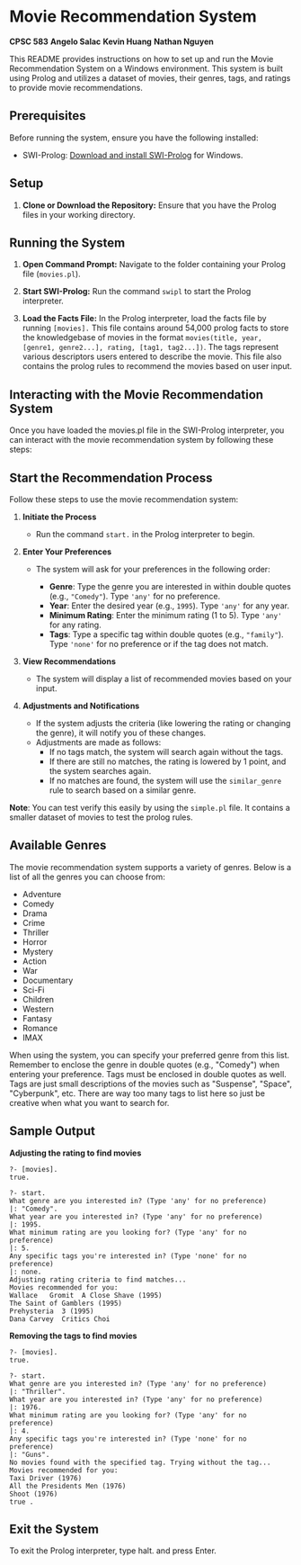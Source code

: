 # Movie Recommendation System
**CPSC 583** 
**Angelo Salac**
**Kevin Huang**
**Nathan Nguyen**

This README provides instructions on how to set up and run the Movie Recommendation System on a Windows environment. This system is built using Prolog and utilizes a dataset of movies, their genres, tags, and ratings to provide movie recommendations.

## Prerequisites

Before running the system, ensure you have the following installed:
- SWI-Prolog: [Download and install SWI-Prolog](https://www.swi-prolog.org/Download.html) for Windows.

## Setup

1. **Clone or Download the Repository:**
   Ensure that you have the Prolog files in your working directory.

## Running the System

1. **Open Command Prompt:**
   Navigate to the folder containing your Prolog file (`movies.pl`).

2. **Start SWI-Prolog:**
   Run the command `swipl` to start the Prolog interpreter.

3. **Load the Facts File:**
   In the Prolog interpreter, load the facts file by running `[movies].` This file contains around 54,000 prolog facts to store the knowledgebase of movies in the format `movies(title, year, [genre1, genre2...], rating, [tag1, tag2...])`. The tags represent various descriptors users entered to describe the movie. This file also contains the prolog rules to recommend the movies based on user input.

## Interacting with the Movie Recommendation System
Once you have loaded the movies.pl file in the SWI-Prolog interpreter, you can interact with the movie recommendation system by following these steps:

## Start the Recommendation Process

Follow these steps to use the movie recommendation system:

1. **Initiate the Process**
   - Run the command `start.` in the Prolog interpreter to begin.

2. **Enter Your Preferences**
   - The system will ask for your preferences in the following order:

     - **Genre**: Type the genre you are interested in within double quotes (e.g., `"Comedy"`). Type `'any'` for no preference.
     - **Year**: Enter the desired year (e.g., `1995`). Type `'any'` for any year.
     - **Minimum Rating**: Enter the minimum rating (1 to 5). Type `'any'` for any rating.
     - **Tags**: Type a specific tag within double quotes (e.g., `"family"`). Type `'none'` for no preference or if the tag does not match.

3. **View Recommendations**
   - The system will display a list of recommended movies based on your input.

4. **Adjustments and Notifications**
   - If the system adjusts the criteria (like lowering the rating or changing the genre), it will notify you of these changes.
   - Adjustments are made as follows:
     - If no tags match, the system will search again without the tags.
     - If there are still no matches, the rating is lowered by 1 point, and the system searches again.
     - If no matches are found, the system will use the `similar_genre` rule to search based on a similar genre.

**Note**: You can test verify this easily by using the `simple.pl` file. It contains a smaller dataset of movies to test the prolog rules.

## Available Genres

The movie recommendation system supports a variety of genres. Below is a list of all the genres you can choose from:

* Adventure
* Comedy
* Drama
* Crime
* Thriller
* Horror
* Mystery
* Action
* War
* Documentary
* Sci-Fi
* Children
* Western
* Fantasy
* Romance
* IMAX

When using the system, you can specify your preferred genre from this list. Remember to enclose the genre in double quotes (e.g., "Comedy") when entering your preference.
Tags must be enclosed in double quotes as well. Tags are just small descriptions of the movies such as "Suspense", "Space", "Cyberpunk", etc. There are way too many tags to list here so just be creative when what you want to search for.

## Sample Output
**Adjusting the rating to find movies**
```
?- [movies].
true.

?- start.
What genre are you interested in? (Type 'any' for no preference)
|: "Comedy".
What year are you interested in? (Type 'any' for no preference)
|: 1995.
What minimum rating are you looking for? (Type 'any' for no preference)
|: 5.
Any specific tags you're interested in? (Type 'none' for no preference)
|: none.
Adjusting rating criteria to find matches...
Movies recommended for you: 
Wallace   Gromit  A Close Shave (1995)
The Saint of Gamblers (1995)
Prehysteria  3 (1995)
Dana Carvey  Critics Choi
```

**Removing the tags to find movies**
```
?- [movies].
true.

?- start.
What genre are you interested in? (Type 'any' for no preference)
|: "Thriller".
What year are you interested in? (Type 'any' for no preference)
|: 1976.
What minimum rating are you looking for? (Type 'any' for no preference)
|: 4.
Any specific tags you're interested in? (Type 'none' for no preference)
|: "Guns".
No movies found with the specified tag. Trying without the tag...
Movies recommended for you: 
Taxi Driver (1976)
All the Presidents Men (1976)
Shoot (1976)
true .
```


## Exit the System
To exit the Prolog interpreter, type halt. and press Enter.
